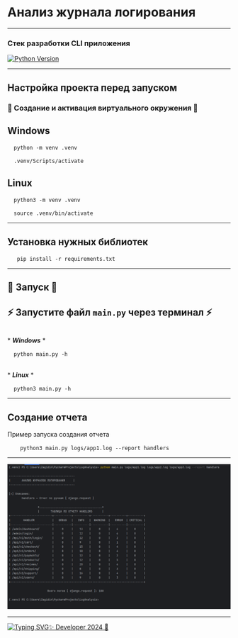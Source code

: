 # Анализ журнала логирования

---

### Стек разработки CLI приложения
[![Python Version](https://img.shields.io/badge/Python-3.10-green)](https://www.python.org/downloads/release/python-3100/) 

---

## Настройка проекта перед запуском
### 🚩 Создание и активация виртуального окружения 🚩

## Windows
```shell
  python -m venv .venv
```

```shell
  .venv/Scripts/activate
```

## Linux
```shell
  python3 -m venv .venv
```

```shell
  source .venv/bin/activate
```

---

## Установка нужных библиотек
```shell
   pip install -r requirements.txt
```

---

## 🚩 Запуск  🚩

## ⚡ Запустите файл `main.py` через терминал ⚡

</br>* <i><b>Windows</b></i> *
```shell
  python main.py -h
```

</br>* <i><b>Linux</b></i> *
```shell
  python3 main.py -h
```

---

## Создание отчета

Пример запуска создания отчета

```shell
    python3 main.py logs/app1.log --report handlers
```

---

![Отчет](img/отчет_handlers.png)

---

[![Typing SVG](https://readme-typing-svg.herokuapp.com?color=%&lines=ZAGIDIN+MAGAMEDRAGIMOV)✨ Developer 2024 🎉](https://github.com/Zagidin)